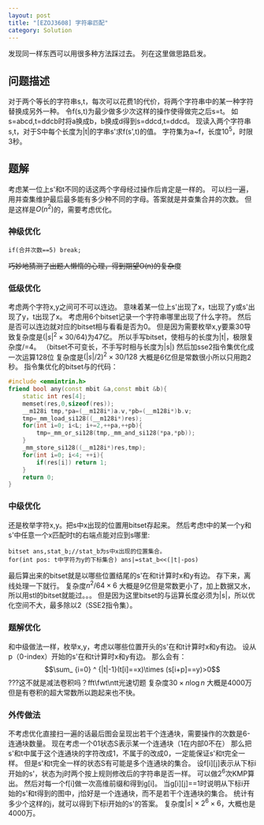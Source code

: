 ```yaml
---
layout: post
title: "[EZOJ3608] 字符串匹配"
category: Solution
---
```


发现同一样东西可以用很多种方法踩过去。
列在这里做思路启发。

## 问题描述
对于两个等长的字符串s,t，每次可以花费1的代价，将两个字符串中的某一种字符替换成另外一种。
令f(s,t)为最少做多少次这样的操作使得做完之后s=t。
如s=abcd,t=ddcb时将a换成b，b换成d得到s=ddcd,t=ddcd。
现读入两个字符串s,t，对于S中每个长度为|t|的字串s'求f(s',t)的值。
字符集为a~f，长度$10^5$，时限3秒。

## 题解

考虑某一位上s'和t不同的话这两个字母经过操作后肯定是一样的。
可以扫一遍，用并查集维护最后最多能有多少种不同的字母。答案就是并查集合并的次数。
但是这样是$O(n^2)$的，需要考虑优化。

### 神级优化

```
if(合并次数==5) break;
```
~~巧妙地猜测了出题人懒惰的心理，得到期望O(n)的复杂度~~

### 低级优化

考虑两个字符x,y之间可不可以连边。
意味着某一位上s'出现了x，t出现了y或s'出现了y，t出现了x。
考虑用6个bitset记录一个字符串哪里出现了什么字符。
然后是否可以连边就对应的bitset相与看看是否为0。
但是因为需要枚举x,y要乘30导致复杂度是$(|s|^2\times 30 /64)$为47亿。
所以手写bitset，使相与的长度为|t|，极限复杂度/=4。
（bitset不可变长，不手写时相与长度为|s|)
然后加sse2指令集优化成一次运算128位
复杂度是$(|s|/2)^2 \times 30 / 128$
大概是6亿但是常数很小所以只用跑2秒。
指令集优化的bitset与的代码：
```cpp
#include <emmintrin.h>
friend bool any(const mbit &a,const mbit &b){
	static int res[4];
	memset(res,0,sizeof(res));
	__m128i tmp,*pa=(__m128i*)a.v,*pb=(__m128i*)b.v;
	tmp=_mm_load_si128((__m128i*)res);
	for(int i=0; i<L; i+=2,++pa,++pb){
		tmp=_mm_or_si128(tmp,_mm_and_si128(*pa,*pb));
	}
	_mm_store_si128((__m128i*)res,tmp);
	for(int i=0; i<4; ++i){
		if(res[i]) return 1;
	}
	return 0;
}

```

### 中级优化

还是枚举字符x,y。把s中x出现的位置用bitset存起来。
然后考虑t中的某一个y和s'中任意一个x匹配时t的右端点能对应到s哪里:
```
bitset ans,stat_b;//stat_b为s中x出现的位置集合。
for(int pos: t中字符为y的下标集合) ans|=stat_b<<(|t|-pos)
```
最后算出来的bitset就是以哪些位置结尾的s'在和t计算时x和y有边。
存下来，离线处理一下就行。
复杂度$n^2/64\times 6$
大概是9亿但是常数更小了，加上数据又水，所以用stl的bitset就能过。。。
但是因为这里bitset的与运算长度必须为|s|，所以优化空间不大，最多除以2（SSE2指令集）。

### 题解优化

和中级做法一样，枚举x,y，考虑以哪些位置开头的s'在和t计算时x和y有边。
设从p（0-index）开始的s'在和t计算时x和y有边。
那么会有：
$$\sum_ {i=0} ^ {|t|-1}(t[i]==x)\times (s[i+p]==y)>0$$
???这不就是减法卷积吗？fft\fwt\ntt光速切题
复杂度$30\times n\log n$
大概是4000万但是有卷积的超大常数所以跑起来也不快。

### 外传做法

不考虑优化直接扫一遍的话最后图会呈现出若干个连通块，需要操作的次数是6-连通块数量。
现在考虑一个01状态S表示某一个连通块（1在内部0不在）
那么把s'和t中属于这个连通块的字符改成1，不属于的改成0，一定能保证s'和t完全一样。
但是s'和t完全一样的状态S有可能是多个连通块的集合。
设f[i][j]表示从下标i开始的s'，状态为j时两个按上规则修改后的字符串是否一样。
可以做$2^6$次KMP算出。
然后对每一个f[i]做一次高维前缀和得到g[i]。
当g[i][j]==1时说明从下标i开始的s'和t得到的图中，j恰好是一个连通块，而不是若干个连通块的集合。
统计有多少个这样的j，就可以得到下标i开始的s'的答案。
复杂度$|s|\times 2^6\times 6$，大概也是4000万。